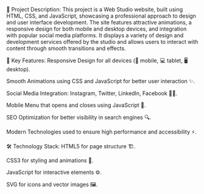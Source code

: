 🌟 Project Description:
This project is a Web Studio website, built using HTML, CSS, and JavaScript, showcasing a professional approach to design and user interface development. The site features attractive animations, a responsive design for both mobile and desktop devices, and integration with popular social media platforms. It displays a variety of design and development services offered by the studio and allows users to interact with content through smooth transitions and effects.

🚀 Key Features:
Responsive Design for all devices (📱 mobile, 💻 tablet, 🖥 desktop).

Smooth Animations using CSS and JavaScript for better user interaction ✨.

Social Media Integration: Instagram, Twitter, LinkedIn, Facebook 📱🔗.

Mobile Menu that opens and closes using JavaScript 🍔.

SEO Optimization for better visibility in search engines 🔍.

Modern Technologies used to ensure high performance and accessibility ⚡.

🛠 Technology Stack:
HTML5 for page structure 🏗️.

CSS3 for styling and animations 🎨.

JavaScript for interactive elements ⚙️.

SVG for icons and vector images 🖼️.
